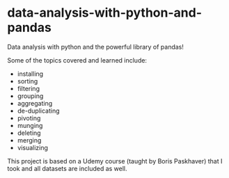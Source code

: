 # data-analysis-with-python-and-pandas
Data analysis with python and the powerful library of pandas! 

Some of the topics covered and learned include: 
- installing
- sorting
- filtering
- grouping
- aggregating
- de-duplicating
- pivoting
- munging
- deleting
- merging
- visualizing

This project is based on a Udemy course (taught by Boris Paskhaver) that I took and all datasets are included as well. 
